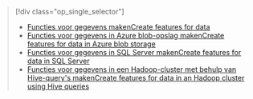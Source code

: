 > [!div class="op_single_selector"]
> * [<span data-ttu-id="27711-101">Functies voor gegevens maken</span><span class="sxs-lookup"><span data-stu-id="27711-101">Create features for data</span></span>](../articles/machine-learning/machine-learning-data-science-create-features.md)
> * [<span data-ttu-id="27711-102">Functies voor gegevens in Azure blob-opslag maken</span><span class="sxs-lookup"><span data-stu-id="27711-102">Create features for data in Azure blob storage</span></span>](../articles/machine-learning/machine-learning-data-science-create-features-blob.md)
> * [<span data-ttu-id="27711-103">Functies voor gegevens in SQL Server maken</span><span class="sxs-lookup"><span data-stu-id="27711-103">Create features for data in SQL Server</span></span>](../articles/machine-learning/machine-learning-data-science-create-features-sql-server.md)
> * [<span data-ttu-id="27711-104">Functies voor gegevens in een Hadoop-cluster met behulp van Hive-query's maken</span><span class="sxs-lookup"><span data-stu-id="27711-104">Create features for data in an Hadoop cluster using Hive queries</span></span>](../articles/machine-learning/machine-learning-data-science-create-features-hive.md)
> 
> 

